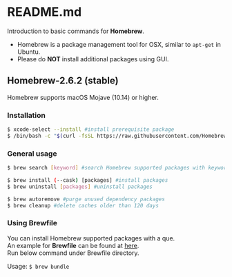 # README.md
Introduction to basic commands for __Homebrew__.
* Homebrew is a package management tool for OSX, similar to `apt-get` in Ubuntu.
* Please do __NOT__ install additional packages using GUI.

## Homebrew-2.6.2 (stable)
Homebrew supports macOS Mojave (10.14) or higher.
### Installation
```bash
$ xcode-select --install #install prerequisite package
$ /bin/bash -c "$(curl -fsSL https://raw.githubusercontent.com/Homebrew/install/HEAD/install.sh)" #install Homebrew
```

### General usage
```bash
$ brew search [keyword] #search Homebrew supported packages with keyword

$ brew install (--cask) [packages] #install packages
$ brew uninstall [packages] #uninstall packages

$ brew autoremove #purge unused dependency packages
$ brew cleanup #delete caches older than 120 days
```

### Using Brewfile
You can install Homebrew supported packages with a que.\
An example for __Brewfile__ can be found at [here](https://github.com/pwangjoo/config/blob/master/brew/Brewfile).\
Run below command under Brewfile directory.

Usage: `$ brew bundle`